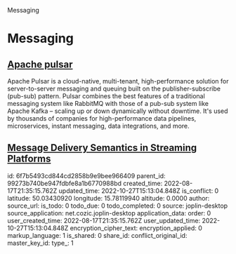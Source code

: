 Messaging

# Messaging

## [**Apache pulsar**](https://pulsar.apache.org/)
Apache Pulsar is a cloud-native, multi-tenant, high-performance solution for server-to-server messaging and queuing built on the publisher-subscribe (pub-sub) pattern. Pulsar combines the best features of a traditional messaging system like RabbitMQ with those of a pub-sub system like Apache Kafka – scaling up or down dynamically without downtime. It's used by thousands of companies for high-performance data pipelines, microservices, instant messaging, data integrations, and more.

## [**Message Delivery Semantics in Streaming Platforms**](https://www.baeldung.com/kafka-message-delivery-semantics)

id: 6f7b5493cd844cd2858b9e9bee966409
parent_id: 99273b740be947fdbfe8a1b6770988bd
created_time: 2022-08-17T21:35:15.762Z
updated_time: 2022-10-27T15:13:04.848Z
is_conflict: 0
latitude: 50.03430920
longitude: 15.78119940
altitude: 0.0000
author: 
source_url: 
is_todo: 0
todo_due: 0
todo_completed: 0
source: joplin-desktop
source_application: net.cozic.joplin-desktop
application_data: 
order: 0
user_created_time: 2022-08-17T21:35:15.762Z
user_updated_time: 2022-10-27T15:13:04.848Z
encryption_cipher_text: 
encryption_applied: 0
markup_language: 1
is_shared: 0
share_id: 
conflict_original_id: 
master_key_id: 
type_: 1